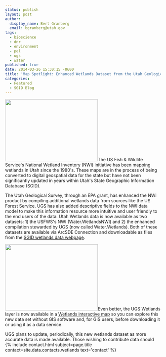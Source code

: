 ```yaml
---
status: publish
layout: post
author:
  display_name: Bert Granberg
  email: bgranberg@utah.gov
tags:
  - bioscience
  - dnr
  - environment
  - pel
  - ugs
  - water
published: true
date: 2014-03-26 15:30:15 -0600
title: 'Map Spotlight: Enhanced Wetlands Dataset from the Utah Geological Survey'
categories:
  - Featured
  - SGID Blog
---
```

<p><a href="{{ "/downloads/Wetland.jpg" | prepend: site.baseurl }}"><img src="{{ "/images/Wetland-300x200.jpg" | prepend: site.baseurl }}" alt="" title="Wetland" width="300" height="200" class="inline-text-right" /></a>The US Fish & Wildlife Service's National Wetland Inventory (NWI) initiative has been mapping wetlands in Utah since the 1980's. These maps are in the process of being converted to digital geospatial data for the state but have not been significantly updated in years within Utah's State Geographic Information Database (SGID).</p>
<p>The Utah Geological Survey, through an EPA grant, has enhanced the NWI product by compiling additional wetlands data from sources like the US Forest Service. UGS has also added descriptive fields to the NWI data model to make this information resource more intuitive and user friendly to the end users of the data. Utah Wetlands data is now available as two datasets: 1) the USFWS's NWI (Water.WetlandsNWI) and 2) the enhanced compilation stewarded by UGS (now called Water.Wetlands). Both of these datasets are available via ArcSDE Connection and downloadable as files from the <a href="{{ "/data/water/wetlands/" | prepend: site.baseurl }}">SGID wetlands data webpage</a>.</p>
<p><a href="{{ "/downloads/Screen-Shot-2014-03-26-at-3.01.39-PM.png" | prepend: site.baseurl }}"><img src="{{ "/images/Screen-Shot-2014-03-26-at-3.01.39-PM-300x214.png" | prepend: site.baseurl }}" alt="" title="Screen Shot 2014-03-26 at 3.01.39 PM" width="300" height="214" class="inline-text-right" /></a>Even better, the UGS Wetlands layer is now available in a <a href="http://bit.ly/1hK0rqQ ">Wetlands interactive map</a> so you can explore this new data set without GIS software and, for GIS users, before downloading it or using it as a data service.</p>
<p>UGS plans to update, periodically, this new wetlands dataset as more accurate data is made available. Those wishing to contribute data should {% include contact.html subject=page.title contact=site.data.contacts.wetlands text='contact' %}</p>
